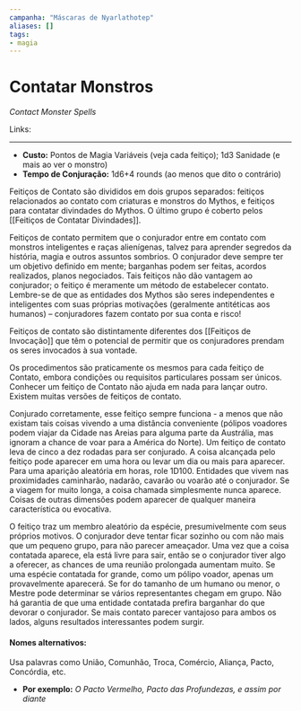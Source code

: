 ```yaml
---
campanha: "Máscaras de Nyarlathotep"
aliases: []
tags: 
- magia
---
```


# Contatar Monstros
*Contact Monster Spells*

Links:

---
-  **Custo:** Pontos de Magia Variáveis (veja cada feitiço); 1d3 Sanidade (e mais ao ver o monstro)
- **Tempo de Conjuração:** 1d6+4 rounds (ao menos que dito o contrário)

Feitiços de Contato são divididos em dois grupos separados: feitiços relacionados ao contato com criaturas e monstros do Mythos, e feitiços para contatar divindades do Mythos. O último grupo é coberto pelos [[Feitiços de Contatar Divindades]].

Feitiços de contato permitem que o conjurador entre em contato com monstros inteligentes e raças alienígenas, talvez para aprender segredos da história, magia e outros assuntos sombrios. O conjurador deve sempre ter um objetivo definido em mente; barganhas podem ser feitas, acordos realizados, planos negociados. Tais feitiços não dão vantagem ao conjurador; o feitiço é meramente um método de estabelecer contato. Lembre-se de que as entidades dos Mythos são seres independentes e inteligentes com suas próprias motivações (geralmente antitéticas aos humanos) – conjuradores fazem contato por sua conta e risco!

Feitiços de contato são distintamente diferentes dos [[Feitiços de Invocação]] que têm o potencial de permitir que os conjuradores prendam os seres invocados à sua vontade.

Os procedimentos são praticamente os mesmos para cada feitiço de Contato, embora condições ou requisitos particulares possam ser únicos. Conhecer um feitiço de Contato não ajuda em nada para lançar outro. Existem muitas versões de feitiços de contato.

Conjurado corretamente, esse feitiço sempre funciona - a menos que não existam tais coisas vivendo a uma distância conveniente (pólipos voadores podem viajar da Cidade nas Areias para alguma parte da Austrália, mas ignoram a chance de voar para a América do Norte). Um feitiço de contato leva de cinco a dez rodadas para ser conjurado. A coisa alcançada pelo feitiço pode aparecer em uma hora ou levar um dia ou mais para aparecer. Para uma aparição aleatória em horas, role 1D100. Entidades que vivem nas proximidades caminharão, nadarão, cavarão ou voarão até o conjurador. Se a viagem for muito longa, a coisa chamada simplesmente nunca aparece. Coisas de outras dimensões podem aparecer de qualquer maneira característica ou evocativa.

O feitiço traz um membro aleatório da espécie, presumivelmente com seus próprios motivos. O conjurador deve tentar ficar sozinho ou com não mais que um pequeno grupo, para não parecer ameaçador. Uma vez que a coisa contatada aparece, ela está livre para sair, então se o conjurador tiver algo a oferecer, as chances de uma reunião prolongada aumentam muito. Se uma espécie contatada for grande, como um pólipo voador, apenas um provavelmente aparecerá. Se for do tamanho de um humano ou menor, o Mestre pode determinar se vários representantes chegam em grupo. Não há garantia de que uma entidade contatada prefira barganhar do que devorar o conjurador. Se mais contato parecer vantajoso para ambos os lados, alguns resultados interessantes podem surgir.

#### **Nomes alternativos:** 
Usa palavras como União, Comunhão, Troca, Comércio, Aliança, Pacto, Concórdia, etc. 
- **Por exemplo:** *O Pacto Vermelho, Pacto das Profundezas, e assim por diante*

